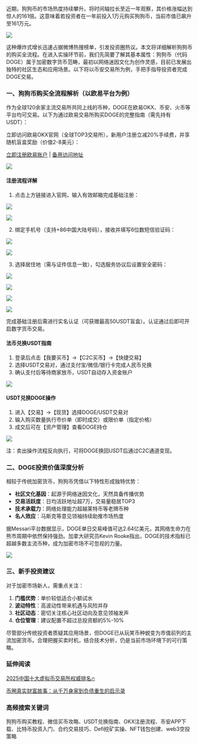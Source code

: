 近期，狗狗币的市场热度持续攀升。将时间轴拉长至近一年观察，其价格涨幅达到惊人的161倍。这意味着若投资者在一年前投入1万元购买狗狗币，当前市值已飙升至161万元。

[![](https://307e939.webp.li/20250423094931034.png)](https://btc8848.com/top-10-exchanges)

这种爆炸式增长迅速占据微博热搜榜单，引发投资圈热议。本文将详细解析狗狗币的购买全流程。在进入实操环节前，我们先简要了解其基本属性：狗狗币（代码DOGE）属于加密数字货币范畴，最初以网络迷因文化为创作灵感，目前已发展出独特的社区生态和应用场景。以下将以币安交易所为例，手把手指导投资者完成DOGE交易。

### 一、狗狗币购买全流程解析（以欧易平台为例）
作为全球120余家主流交易所共同上线的币种，DOGE在欧易OKX、币安、火币等平台均可交易。以下为通过欧易交易所购买DOGE的完整指南（需先持有USDT）：

立即访问欧易OKX官网（全球TOP3交易所），新用户注册立减20%手续费，并享随机盲盒奖励（价值2-8美元）：

 [立即注册欧易账户](https://www.chouyi.world/zh-hans/join/18639032) | [备用访问地址](https://www.okx.com/zh-hans/join/74873351)

 [![](https://fe095ec.webp.li/top-10-exchanges-001.jpg)](https://www.chouyi.world/zh-hans/join/18639032)

#### 注册流程详解
1. 点击上方链接进入官网，输入有效邮箱完成基础注册：

[![](https://ac63e02.webp.li/okx2.jpg)](https://btc8848.com/top-10-exchanges)

[![](https://ac63e02.webp.li/okx3.jpg)](https://btc8848.com/top-10-exchanges)

2. 绑定手机号（支持+86中国大陆号码），接收并填写6位数短信验证码：

[![](https://ac63e02.webp.li/okx4.jpg)](https://btc8848.com/top-10-exchanges)

[![](https://ac63e02.webp.li/okx5.jpg)](https://btc8848.com/top-10-exchanges)

3. 选择居住地（需与证件信息一致），勾选服务协议后设置安全密码：

[![](https://ac63e02.webp.li/okx6.jpg)](https://btc8848.com/top-10-exchanges)

[![](https://ac63e02.webp.li/okx7.jpg)](https://btc8848.com/top-10-exchanges)

[![](https://ac63e02.webp.li/okx8.jpg)](https://btc8848.com/top-10-exchanges)

[![](https://ac63e02.webp.li/okx9.jpg)](https://btc8848.com/top-10-exchanges)

完成基础注册后需进行实名认证（可获赠最高50USDT盲盒）。认证通过后即可开启数字货币交易。

#### 法币兑换USDT指南
1. 登录后点击【我要买币】→【C2C买币】→【快捷交易】
2. 选择USDT交易对，通过支付宝/微信/银行卡完成人民币兑换
3. 确认支付后等待商家放币，USDT自动存入资金账户

![](https://ac63e02.webp.li/ouyichongzhi.png)

#### USDT兑换DOGE操作
1. 进入【交易】→【现货】选择DOGE/USDT交易对
2. 输入购买数量执行市价单（即时成交）或限价单（指定价格）
3. 成交后可在【资产管理】查看DOGE持仓

[![](https://307e939.webp.li/20250423095248392.png)](https://btc8848.com/top-10-exchanges)

注：卖出操作流程反向执行，可将DOGE换回USDT后通过C2C通道变现。

### 二、DOGE投资价值深度分析
相较于传统加密货币，狗狗币凭借以下特性形成独特优势：
- **社区文化基因**：起源于网络迷因文化，天然具备传播优势
- **交易活跃度**：日均活跃地址超7万，交易量稳居TOP3
- **技术承载力**：网络处理能力超越莱特币等老牌币种
- **名人效应**：马斯克等意见领袖持续助推市场热度

据Messari平台数据显示，DOGE单日交易峰值可达2.64亿美元，其网络生命力在熊市周期中依然保持强劲。加拿大研究员Kevin Rooke指出，DOGE的技术指标已超越多数主流币种，成为加密市场不可忽视的力量。

[![](https://307e939.webp.li/20250423095507256.png)](https://btc8848.com/top-10-exchanges)

### 三、新手投资建议
对于加密市场新人，需重点关注：
1. **门槛优势**：单价较低适合小额试水
2. **波动特性**：高波动性带来机遇与风险并存
3. **社区动态**：密切关注核心社区动向及意见领袖发声
4. **仓位管理**：建议配置不超过总投资额的5%-10%

尽管部分传统投资者质疑其应用场景，但DOGE已从玩笑币种蜕变为市值前列的主流加密货币。合理把握买卖时机，结合技术分析，仍是当前市场环境下的可行策略。

### 延伸阅读
[2025中国十大虚拟币交易所权威排名🔥](https://btc8848.com/top-10-exchanges/)

[币圈真实财富故事：从千万身家到负债重生的启示录](https://heiyetouzi.xyz/biquanstory001/)

### 高频搜索关键词
狗狗币购买教程、微信买币攻略、USDT兑换指南、OKX注册流程、币安APP下载、比特币投资入门、合约交易技巧、Defi挖矿实操、NFT钱包创建、web3空投策略